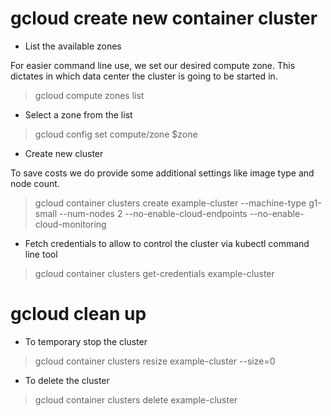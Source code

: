 # gcloud create new container cluster

- List the available zones

For easier command line use, we set our desired compute zone. This dictates in which data center the cluster is going to be started in.
> gcloud compute zones list

- Select a zone from the list
> gcloud config set compute/zone $zone

- Create new cluster

To save costs we do provide some additional settings like image type and node count.
> gcloud container clusters create example-cluster --machine-type g1-small --num-nodes 2 --no-enable-cloud-endpoints --no-enable-cloud-monitoring

- Fetch credentials to allow to control the cluster via kubectl command line tool
> gcloud container clusters get-credentials example-cluster

# gcloud clean up
- To temporary stop the cluster
> gcloud container clusters resize example-cluster --size=0

- To delete the cluster
> gcloud container clusters delete example-cluster
